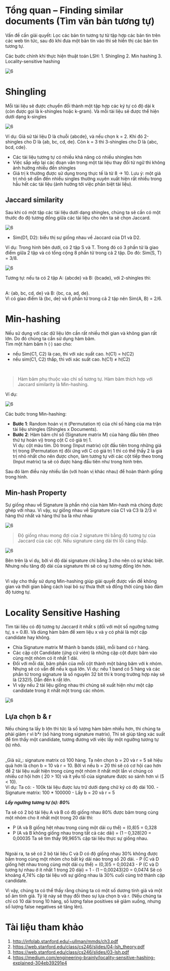# Tổng quan – Finding similar documents (Tìm văn bản tương tự)
<p>Vấn đề cần giải  quyết: Lọc các bản tin tương tự từ tập hợp các bản tin trên các web tin tức, sau đó khi đưa một bản tin vào thì sẽ hiển thị các bản tin tương tự.</p>
Các bước chính khi thực hiện thuật toán LSH:
1.	Shingling
2.	Min hashing
3.	Locality-sensitive hashing

![6](https://user-images.githubusercontent.com/73160254/116810145-2de91600-ab6c-11eb-998c-951d2c4eb3ca.png)

# Shingling

Mỗi tài liệu sẽ được chuyển đổi thành một tập hợp các ký tự có độ dài k (còn được gọi là k-shingles hoặc k-gram). Và mỗi tài liệu sẽ được thể hiện dưới dạng k-singles

![6](https://user-images.githubusercontent.com/73160254/116810152-3f322280-ab6c-11eb-8204-1469904e309a.png)

Ví dụ: Giả sử tài liệu D là chuỗi {abcde}, và nếu chọn k = 2. Khi đó 2-shingles cho D là {ab, bc, cd, de}. Còn k = 3 thì 3-shingles cho D là {abc, bcd, cde}.
-	Các tài liệu tương tự có nhiều khả năng có nhiều shingles hơn
-	Việc sắp xếp lại các đoạn văn trong một tài liệu thay đổi từ ngữ thì không ảnh hưởng nhiều đến shingles
-	Giá trị k thường được sử dụng trong thực tế là từ 8 -> 10. Lưu ý: một giá trị nhỏ sẽ dẫn đến nhiều singles thường xuyên xuất hiện rất nhiều trong hầu hết các tài liệu (ảnh hưởng tới việc phân biệt tài liệu).

##	Jaccard similarity

Sau khi có một tập các tài liệu dưới dạng shingles, chúng ta sẽ cần có một thước đo độ tương đồng giữa các tài liệu cho nên ta sẽ chọn Jaccard.

![6](https://user-images.githubusercontent.com/73160254/116810166-5c66f100-ab6c-11eb-91e4-106fadc09e57.png)

- Sim(D1, D2): biểu thị sự giống nhau về Jaccard của D1 và D2.

Ví dụ: Trong hình bên dưới, có 2 tập S và T. Trong đó có 3 phần tử là giao điểm giữa 2 tập và có tổng cộng 8 phần tử trong cả 2 tập. Do đó: Sim(S, T) = 3/8.

![6](https://user-images.githubusercontent.com/73160254/116810182-756fa200-ab6c-11eb-9598-c8bcf65f6d82.png)

Tương tự: nếu ta có 2 tập A: {abcde} và B: {bcade}, với 2-shingles thì: 

<br>
A: {ab, bc, cd, de} và B: {bc, ca, ad, de}.

<br>
Vì có giao điểm là {bc, de} và 6 phần tử trong cả 2 tập nên Sim(A, B) = 2/6.

# Min-hashing

Nếu sử dụng với các dữ liệu lớn cần rất nhiều thời gian và không gian rất lớn. Do đó chúng ta cần sử dụng hàm băm.
<br>
Tìm một hàm băm h (·) sao cho:
- nếu Sim(C1, C2) là cao, thì với xác suất cao. h(C1) = h(C2)
- nếu sim(C1, C2) thấp, thì với xác suất cao. h(C1) ≠ h(C2)
<br>

> Hàm băm phụ thuộc vào chỉ số tương tự.
> Hàm băm thích hợp với Jaccard similarity là Min-hashing. 

Ví dụ: 

![6](https://user-images.githubusercontent.com/73160254/116810213-b962a700-ab6c-11eb-8426-83da7580d48a.png)

Các bước trong Min-hashing:
-	**Bước 1**: Random hoán vị π (Permutation π) của chỉ số hàng của ma trận tài liệu shingles (Shingles x Documents).
-	**Bước 2**: Hàm băm chỉ số (Signature matrix M)  của hàng đầu tiên (theo thứ tự hoán vị) trong cột C có giá trị 1. <br> Ví dụ: cột màu tím. Dò trong (Input matrix) cột đầu tiên trong những giá trị trong (Permutation π) đối ứng  với C có giá trị 1 thì có thể thấy 2 là giá trị nhỏ nhất cho nên được chọn, làm tương tự với các cột tiếp theo trong (Input matrix) ta sẽ có được hàng đầu tiên như trong hình trên.

Sau đó làm điều này nhiều lần (với hoán vị khác nhau) để hoàn thành giống trong hình.

## Min-hash Property
Sự giống nhau về Signature là phần nhỏ của hàm Min-hash mà chúng được ghép với nhau. Vì vậy, sự giống nhau về Signature của C1 và C3 là 2/3 vì hàng thứ nhất và hàng thứ ba là như nhau

![6](https://user-images.githubusercontent.com/73160254/116810726-9b4a7600-ab6f-11eb-913c-c39e6ae37732.png)

> Độ giống nhau mong đợi của 2 signature thì bằng độ tương tự của Jaccard của các cột. Nếu signature càng dài thì lỗi càng thấp.

![6](https://user-images.githubusercontent.com/73160254/116810745-b321fa00-ab6f-11eb-9228-6c23d10ff5e8.png)

Bên trên là ví dụ, bởi vì độ dài signature chỉ bằng 3 cho nên có sự khác biệt. Nhưng nếu tăng độ dài của signature thì sẽ có sự tương đồng lớn hơn.

<br>
Vì vậy cho thấy sử dụng Min-hashing giúp giải quyết được vấn đề không gian và thời gian bằng cách loại bỏ sự thưa thớt và đồng thời cũng bảo đảm độ tương tự.

# Locality Sensitive Hashing

Tìm tài liệu có độ tương tự Jaccard ít nhất s (đối với một số ngưỡng tương tự, s = 0.8). Và dùng hàm băm để xem liệu x và y có phải là một cặp candidate hay không.
-	Chia Signature matrix M thành b bands (dải), mỗi band có r hàng.
-	Các cặp cột Candidate (ứng cử viên) là những cặp cột được băm vào cùng một nhóm có ít nhất 1 dải.
-	Đối với mỗi dải, băm phần của mỗi cột thành một bảng băm với k nhóm. Nhưng sẽ có vấn đề nếu k quá lớn. Ví dụ: nếu 1 band có 5 hàng và các phần tử trong signature là số nguyên 32 bit thì k trong trường hợp này sẽ là (232)5. Dẫn đến k rất lớn.
-	Vì vậy nếu 2 tài liệu giống nhau thì chúng sẽ xuất hiện như một cặp candidate trong ít nhất một trong các nhóm.

![6](https://user-images.githubusercontent.com/73160254/116810770-d482e600-ab6f-11eb-827c-c45412de6682.png)

## Lựa chọn b & r

Nếu chúng ta lấy b lớn thì tức là số lượng hàm băm nhiều hơn, thì chúng ta phải giảm r vì b*r (số hàng trong signature matrix). Thì sẽ giúp tăng xác suất để tìm thầy một candidate, tương đương với việc lấy một ngưỡng tương tự (s) nhỏ.

<br>
_Giả sử_: signature matrix có 100 hàng. Ta nên chọn b = 20 và r = 5 sẽ hiệu quả hơn là chọn b = 10 và r = 10. Bởi vì nếu b = 20 thì sẽ có cơ hội cao hơn để 2 tài liệu xuất hiện trong cùng một nhóm ít nhất một lần vì chúng có nhiều cơ hội hơn ( 20 > 10) và ít yếu tố của signature được so sánh hơn vì (5 < 10).

<br>
Ví dụ: Ta có:
- 100k tài liệu được lưu trữ dưới dạng chữ ký có độ dài 100.
- Signature matrix: 100 * 100000
- Lấy b = 20 và r = 5

_**Lấy ngưỡng tương tự (s): 80%**_

Ta sẽ có 2 bộ tài liệu A và B có độ giống nhau 80% được băm trong cùng một nhóm cho ít nhất một trong 20 dải thì:
-	P (A và B giống hệt nhau trong cùng một dải cụ thể) = (0,8)5 = 0,328
-	P (A và B không giống nhau trong tất cả các dải) = (1 – 0,328)20 = 0,00035
Ta sẽ tìm thấy 99,965% cặp tài liệu thực sự giống nhau.
<br>
Ngoài ra, ta sẽ có 2 bộ tài liệu C và D có độ giống nhau 30% không được băm trong cùng một nhóm cho bất kỳ dải nào trong số 20 dải.
-	P (C và D giống hệt nhau trong cùng một dải cụ thể) = (0,3)5 = 0,00243
-	P (C và D tương tự nhau ở ít nhất 1 trong 20 dải) = 1 - (1 – 0,00243)20 = 0,0474
Sẽ có khoảng 4,74% cặp tài liệu với sự giống nhau là 30% cuối cùng trở thành cặp candidate.

<br>
<p>Vì vậy, chúng ta có thể thấy rằng chúng ta có một số dương tính giả và một số âm tính giả. Tỷ lệ này sẽ thay đổi theo sự lựa chọn b và r. (Nếu chúng ta chỉ có 10 dải trong 10 hàng, số lượng false positives sẽ giảm xuống, nhưng số lượng false negatives sẽ tăng lên).</p> 

# Tài liệu tham khảo
1.	http://infolab.stanford.edu/~ullman/mmds/ch3.pdf 
2.	https://web.stanford.edu/class/cs246/slides/04-lsh_theory.pdf
3.	https://web.stanford.edu/class/cs246/slides/03-lsh.pdf
4.	https://medium.com/engineering-brainly/locality-sensitive-hashing-explained-304eb39291e4

